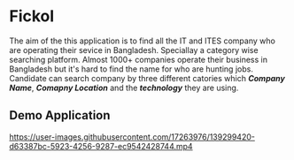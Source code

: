 # Fickol

The aim of the this application is to find all the IT and ITES company who are operating their sevice in Bangladesh. Speciallay a category wise searching platform.
Almost 1000+ companies operate their business in Bangladesh but it's hard to find the name for who are hunting jobs.
Candidate can search company by three different catories which ***Company Name***, ***Comapny Location*** and the ***technology*** they are using. 

## Demo Application

https://user-images.githubusercontent.com/17263976/139299420-d63387bc-5923-4256-9287-ec9542428744.mp4


